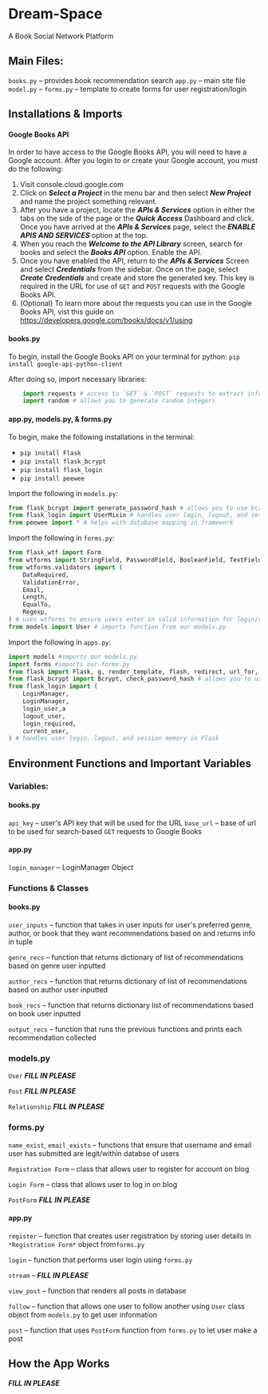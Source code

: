 # Dream-Space
A Book Social Network Platform

## Main Files:
`books.py` – provides book recommendation search
`app.py` – main site file
`model.py` –
`forms.py` – template to create forms for user registration/login

## Installations & Imports
#### Google Books API
In order to have access to the Google Books API, you will need to have a Google account. After you login to or create your Google account, you must do the following:
1. Visit console.cloud.google.com
2. Click on ***Select a Project*** in the menu bar and then select ***New Project*** and name the project something relevant.
3. After you have a project, locate the ***APIs & Services*** option in either the tabs on the side of the page or the ***Quick Access*** Dashboard and click. Once you have arrived at the ***APIs & Services*** page, select the ***ENABLE APIS AND SERVICES*** option at the top.
4. When you reach the ***Welcome to the API Library*** screen, search for books and select the ***Books API*** option. Enable the API. 
5. Once you have enabled the API, return to the ***APIs & Services*** Screen and select ***Credentials*** from the sidebar. Once on the page, select ***Create Credentials*** and create and store the generated key. This key is required in the URL for use of `GET` and `POST` requests with the Google Books API.
6. (Optional) To learn more about the requests you can use in the Google Books API, vist this guide on https://developers.google.com/books/docs/v1/using

#### books.py 
To begin, install the Google Books API on your terminal for python:
`pip install google-api-python-client`

After doing so, import necessary libraries:

``` python 
    import requests # access to `GET` & `POST` requests to extract info from the Google Books API, and access to json to parse that info
    import random # allows you to generate random integers
```


#### app.py, models.py, & forms.py
To begin, make the following installations in the terminal:
* `pip install Flask`
* `pip install flask_bcrypt`
* `pip install flask_login`
* `pip install peewee`

Import the following in `models.py`:
```python
from flask_bcrypt import generate_password_hash # allows you to use bcrypt hashing in Flask so you can ensure password security
from flask_login import UserMixin # handles user login, logout, and session memory in Flask
from peewee import * # helps with database mapping in framework
```

Import the following in `forms.py`:
```python
from flask_wtf import Form
from wtforms import StringField, PasswordField, BooleanField, TextField 
from wtforms.validators import (
    DataRequired,
    ValidationError,
    Email,
    Length,
    EqualTo,
    Regexp,
) # uses wtforms to ensure users enter in valid information for login/registration
from models import User # imports function from our models.py
```

Import the following in `apps.py`:
```python
import models #imports our models.py
import forms #imports our forms.py
from flask import Flask, g, render_template, flash, redirect, url_for, abort # allows you to use Flask as app's web framework and its functions
from flask_bcrypt import Bcrypt, check_password_hash # allows you to use bcrypt hashing in Flask so you can ensure password security
from flask_login import ( 
    LoginManager,
    LoginManager,
    login_user,a
    logout_user,
    login_required,
    current_user,
) # handles user login, logout, and session memory in Flask
```

## Environment Functions and Important Variables
### Variables:
#### books.py
`api_key` – user's API key that will be used for the URL
`base_url` – base of url to be used for search-based `GET` requests to Google Books

#### app.py
`login_manager` – LoginManager Object

### Functions & Classes
#### books.py
`user_inputs` – function that takes in user inputs for user's preferred genre, author, or book that they want recommendations based on and returns info in tuple

`genre_recs` – function that returns dictionary of list of recommendations based on genre user inputted

`author_recs` – function that returns dictionary of list of recommendations based on author user inputted

`book_recs` – function that returns dictionary list of recommendations based on book user inputted

`output_recs` – function that runs the previous functions and prints each recommendation collected

### models.py
`User` ***FILL IN PLEASE***

`Post` ***FILL IN PLEASE***

`Relationship` ***FILL IN PLEASE***

### forms.py
`name_exist`, `email_exists` – functions that ensure that username and email user has submitted are legit/within databse of users

`Registration Form` – class that allows user to register for account on blog

`Login Form` – class that allows user to log in on blog

`PostForm` ***FILL IN PLEASE***


#### app.py
`register` – function that creates user registration by storing user details in `*Registration Form*` object from`forms.py`

`login` – function that performs user login using `forms.py`

`stream` – ***FILL IN PLEASE***

`view_post` – function that renders all posts in database

`follow` – function that allows one user to follow another using `User` class object from `models.py` to get user information

`post` – function that uses `PostForm` function from `forms.py` to let user make a post


## How the App Works
***FILL IN PLEASE***
